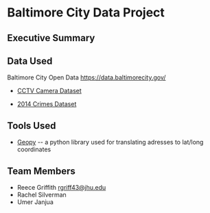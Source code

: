 # Baltimore City Data Project

## Executive Summary

## Data Used
Baltimore City Open Data
https://data.baltimorecity.gov/

- [CCTV Camera Dataset](https://data.baltimorecity.gov/Public-Safety/CCTV-Cameras/y3f4-umna)

- [2014 Crimes Dataset](https://data.baltimorecity.gov/Crime/Violent-Crime-2014-YTD-Heat-Map/59fg-ary5)

## Tools Used
- [Geopy](https://geopy.readthedocs.io/en/stable/)
-- a python library used for translating adresses to lat/long coordinates

## Team Members
- Reece Griffith rgriff43@jhu.edu
- Rachel Silverman
- Umer Janjua

